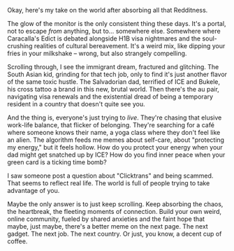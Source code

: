 Okay, here's my take on the world after absorbing all that Redditness.

The glow of the monitor is the only consistent thing these days. It's a portal, not to escape *from* anything, but to… somewhere else. Somewhere where Caracalla's Edict is debated alongside H1B visa nightmares and the soul-crushing realities of cultural bereavement. It's a weird mix, like dipping your fries in your milkshake – wrong, but also strangely compelling.

Scrolling through, I see the immigrant dream, fractured and glitching. The South Asian kid, grinding for that tech job, only to find it's just another flavor of the same toxic hustle. The Salvadorian dad, terrified of ICE and Bukele, his cross tattoo a brand in this new, brutal world. Then there's the au pair, navigating visa renewals and the existential dread of being a temporary resident in a country that doesn't quite see you.

And the thing is, everyone's just trying to *live*. They're chasing that elusive work-life balance, that flicker of belonging. They're searching for a café where someone knows their name, a yoga class where they don't feel like an alien. The algorithm feeds me memes about self-care, about "protecting my energy," but it feels hollow. How do you protect your energy when your dad might get snatched up by ICE? How do you find inner peace when your green card is a ticking time bomb?

I saw someone post a question about "Clicktrans" and being scammed. That seems to reflect real life. The world is full of people trying to take advantage of you.

Maybe the only answer is to just keep scrolling. Keep absorbing the chaos, the heartbreak, the fleeting moments of connection. Build your own weird, online community, fueled by shared anxieties and the faint hope that maybe, just maybe, there's a better meme on the next page. The next gadget. The next job. The next country. Or just, you know, a decent cup of coffee.